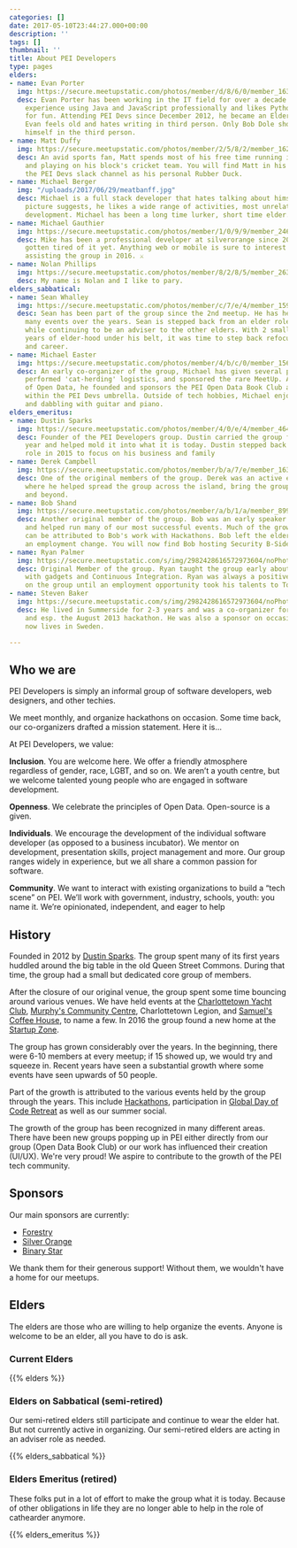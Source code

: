 ```yaml
---
categories: []
date: 2017-05-10T23:44:27.000+00:00
description: ''
tags: []
thumbnail: ''
title: About PEI Developers
type: pages
elders:
- name: Evan Porter
  img: https://secure.meetupstatic.com/photos/member/d/8/6/0/member_163435392.jpeg
  desc: Evan Porter has been working in the IT field for over a decade. He has extensive
    experience using Java and JavaScript professionally and likes Python and Clojure
    for fun. Attending PEI Devs since December 2012, he became an Elder in March 2016.
    Evan feels old and hates writing in third person. Only Bob Dole should refer to
    himself in the third person.
- name: Matt Duffy
  img: https://secure.meetupstatic.com/photos/member/2/5/8/2/member_162429602.jpeg
  desc: An avid sports fan, Matt spends most of his free time running in marathons
    and playing on his block's cricket team. You will find Matt in his down time using
    the PEI Devs slack channel as his personal Rubber Duck.
- name: Michael Berger
  img: "/uploads/2017/06/29/meatbanff.jpg"
  desc: Michael is a full stack developer that hates talking about himself. As the
    picture suggests, he likes a wide range of activities, most unrelated to software
    development. Michael has been a long time lurker, short time elder.
- name: Michael Gauthier
  img: https://secure.meetupstatic.com/photos/member/1/0/9/9/member_246964249.jpeg
  desc: Mike has been a professional developer at silverorange since 2002 and hasn't
    gotten tired of it yet. Anything web or mobile is sure to interest Mike. He began
    assisting the group in 2016. ⚔
- name: Nolan Phillips
  img: https://secure.meetupstatic.com/photos/member/8/2/8/5/member_263913413.jpeg
  desc: My name is Nolan and I like to pary.
elders_sabbatical:
- name: Sean Whalley
  img: https://secure.meetupstatic.com/photos/member/c/7/e/4/member_159531172.jpeg
  desc: Sean has been part of the group since the 2nd meetup. He has helped organize
    many events over the years. Sean is stepped back from an elder role in early 2017
    while continuing to be an adviser to the other elders. With 2 small kids and 4
    years of elder-hood under his belt, it was time to step back refocus on family
    and career.
- name: Michael Easter
  img: https://secure.meetupstatic.com/photos/member/4/b/c/0/member_156379392.jpeg
  desc: An early co-organizer of the group, Michael has given several presentations,
    performed 'cat-herding' logistics, and sponsored the rare MeetUp. An advocate
    of Open Data, he founded and sponsors the PEI Open Data Book Club as a side-project
    within the PEI Devs umbrella. Outside of tech hobbies, Michael enjoys running
    and dabbling with guitar and piano.
elders_emeritus:
- name: Dustin Sparks
  img: https://secure.meetupstatic.com/photos/member/4/0/e/4/member_46456612.jpeg
  desc: Founder of the PEI Developers group. Dustin carried the group for the first
    year and helped mold it into what it is today. Dustin stepped back from a leadership
    role in 2015 to focus on his business and family
- name: Derek Campbell
  img: https://secure.meetupstatic.com/photos/member/b/a/7/e/member_163727742.jpeg
  desc: One of the original members of the group. Derek was an active elder in 2013-2015
    where he helped spread the group across the island, bring the group through Summerside
    and beyond.
- name: Bob Shand
  img: https://secure.meetupstatic.com/photos/member/a/b/1/a/member_89983802.jpeg
  desc: Another original member of the group. Bob was an early speaker at many events
    and helped run many of our most successful events. Much of the growth of the group
    can be attributed to Bob's work with Hackathons. Bob left the elder group after
    an employment change. You will now find Bob hosting Security B-Side conferences.
- name: Ryan Palmer
  img: https://secure.meetupstatic.com/s/img/2982428616572973604/noPhoto_80.gif
  desc: Original Member of the group. Ryan taught the group early about tinkering
    with gadgets and Continuous Integration. Ryan was always a positive influence
    on the group until an employment opportunity took his talents to Toronto.
- name: Steven Baker
  img: https://secure.meetupstatic.com/s/img/2982428616572973604/noPhoto_80.gif
  desc: He lived in Summerside for 2-3 years and was a co-organizer for some meetups
    and esp. the August 2013 hackathon. He was also a sponsor on occasion. Steven
    now lives in Sweden.

---
```

## Who we are

PEI Developers is simply an informal group of software developers, web designers, and other techies.

We meet monthly, and organize hackathons on occasion. Some time back, our co-organizers drafted a mission statement. Here it is…

At PEI Developers, we value:

**Inclusion**. You are welcome here. We offer a friendly atmosphere regardless of gender, race, LGBT, and so on. We aren’t a youth centre, but we welcome talented young people who are engaged in software development.

**Openness**. We celebrate the principles of Open Data. Open-source is a given.

**Individuals**. We encourage the development of the individual software developer (as opposed to a business incubator). We mentor on development, presentation skills, project management and more. Our group ranges widely in experience, but we all share a common passion for software.

**Community**.  We want to interact with existing organizations to build a “tech scene” on PEI. We’ll work with government, industry, schools, youth: you name it. We’re opinionated, independent, and eager to help

## History

Founded in 2012 by [Dustin Sparks](https://twitter.com/dustin_sparks). The group spent many of its first years huddled around the big table in the old Queen Street Commons. During that time, the group had a small but dedicated core group of members.

After the closure of our original venue, the group spent some time bouncing around various venues. We have held events at the [Charlottetown Yacht Club](http://www.cyc.pe.ca/), [Murphy's Community Centre](https://www.murphyscommunitycentre.com/), Charlottetown Legion, and [Samuel's Coffee House](https://samuelscoffeehouse.ca/), to name a few. In 2016 the group found a new home at the [Startup Zone](https://startupzone.ca/).

The group has grown considerably over the years. In the beginning, there were 6-10 members at every meetup; if 15 showed up, we would try and squeeze in. Recent years have seen a substantial growth where some events have seen upwards of 50 people.

Part of the growth is attributed to the various events held by the group through the years. This include [Hackathons](http://bit.ly/2sIZITO), participation in [Global Day of Code Retreat](http://bit.ly/2sIZITO) as well as our summer social.

The growth of the group has been recognized in many different areas. There have been new groups popping up in PEI either directly from our group (Open Data Book Club) or our work has influenced their creation (UI/UX). We're very proud! We aspire to contribute to the growth of the PEI tech community.

## Sponsors

Our main sponsors are currently:

* [Forestry](https://forestry.io)
* [Silver Orange](https://www.silverorange.com/)
* [Binary Star](http://www.binarystar.biz/)

We thank them for their generous support! Without them, we wouldn't have a home for our meetups.

## Elders

The elders are those who are willing to help organize the events. Anyone is welcome to be an elder, all you have to do is ask.

### Current Elders

{{% elders %}}

### Elders on Sabbatical (semi-retired)

Our semi-retired elders still participate and continue to wear the elder hat. But not currently active in organizing. Our semi-retired elders are acting in an adviser role as needed.

{{% elders_sabbatical %}}

### Elders Emeritus (retired)

These folks put in a lot of effort to make the group what it is today. Because of other obligations in life they are no longer able to help in the role of cathearder anymore.

{{% elders_emeritus %}}